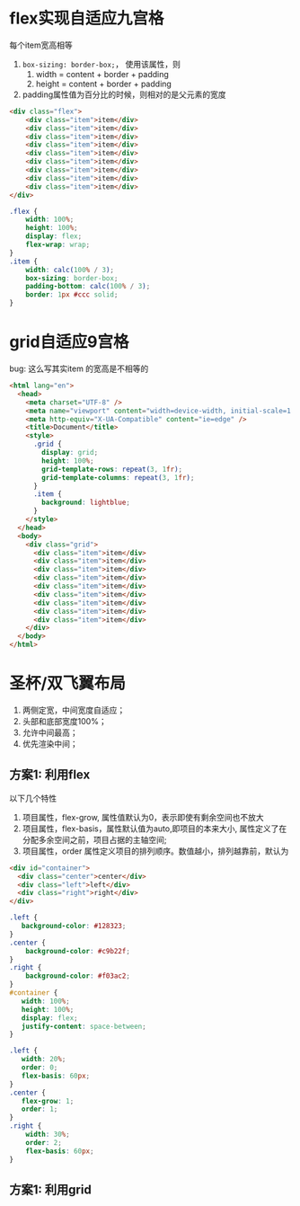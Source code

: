 # flex实现自适应九宫格

每个item宽高相等

1. `box-sizing: border-box;`， 使用该属性，则 
   1. width = content + border + padding
   2. height = content + border + padding
2. padding属性值为百分比的时候，则相对的是父元素的宽度

```html
<div class="flex">
    <div class="item">item</div>
    <div class="item">item</div>
    <div class="item">item</div>
    <div class="item">item</div>
    <div class="item">item</div>
    <div class="item">item</div>
    <div class="item">item</div>
    <div class="item">item</div>
    <div class="item">item</div>
</div>
```

```css
.flex {
    width: 100%;
    height: 100%;
    display: flex;
    flex-wrap: wrap;
}
.item {
    width: calc(100% / 3);
    box-sizing: border-box;
    padding-bottom: calc(100% / 3);
    border: 1px #ccc solid;
}
```





# grid自适应9宫格


bug: 这么写其实item 的宽高是不相等的

```html
<html lang="en">
  <head>
    <meta charset="UTF-8" />
    <meta name="viewport" content="width=device-width, initial-scale=1.0" />
    <meta http-equiv="X-UA-Compatible" content="ie=edge" />
    <title>Document</title>
    <style>
      .grid {
        display: grid;
        height: 100%;
        grid-template-rows: repeat(3, 1fr);
        grid-template-columns: repeat(3, 1fr);
      }
      .item {
        background: lightblue;
      }
    </style>
  </head>
  <body>
    <div class="grid">
      <div class="item">item</div>
      <div class="item">item</div>
      <div class="item">item</div>
      <div class="item">item</div>
      <div class="item">item</div>
      <div class="item">item</div>
      <div class="item">item</div>
      <div class="item">item</div>
      <div class="item">item</div>
    </div>
  </body>
</html>

```





# 圣杯/双飞翼布局


1. 两侧定宽，中间宽度自适应；
2. 头部和底部宽度100%；
3. 允许中间最高；
4. 优先渲染中间；


## 方案1: 利用flex

以下几个特性
1. 项目属性，flex-grow, 属性值默认为0，表示即使有剩余空间也不放大
2. 项目属性，flex-basis，属性默认值为auto,即项目的本来大小, 属性定义了在分配多余空间之前，项目占据的主轴空间;
3. 项目属性，order 属性定义项目的排列顺序。数值越小，排列越靠前，默认为



```html
<div id="container">
  <div class="center">center</div>
  <div class="left">left</div>
  <div class="right">right</div>
</div>
```

```css
.left {
   background-color: #128323;
}
.center {
    background-color: #c9b22f;
}
.right {
    background-color: #f03ac2;
}
#container {
   width: 100%;
   height: 100%;
   display: flex;
   justify-content: space-between;
}

.left {
   width: 20%;
   order: 0;
   flex-basis: 60px;
}
.center {
   flex-grow: 1;
   order: 1;
}
.right {
    width: 30%;
    order: 2;
    flex-basis: 60px;
}
```


## 方案1: 利用grid
